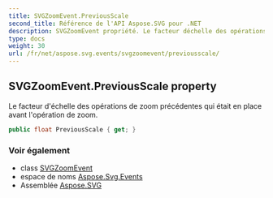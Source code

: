 ```yaml
---
title: SVGZoomEvent.PreviousScale
second_title: Référence de l'API Aspose.SVG pour .NET
description: SVGZoomEvent propriété. Le facteur déchelle des opérations de zoom précédentes qui était en place avant lopération de zoom.
type: docs
weight: 30
url: /fr/net/aspose.svg.events/svgzoomevent/previousscale/
---
```

## SVGZoomEvent.PreviousScale property

Le facteur d'échelle des opérations de zoom précédentes qui était en place avant l'opération de zoom.

```csharp
public float PreviousScale { get; }
```

### Voir également

* class [SVGZoomEvent](../)
* espace de noms [Aspose.Svg.Events](../../svgzoomevent/)
* Assemblée [Aspose.SVG](../../../)


